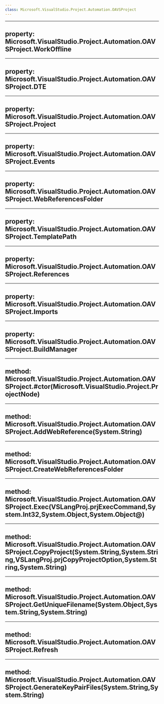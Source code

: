 ```yaml
---
class: Microsoft.VisualStudio.Project.Automation.OAVSProject
---
```


---
property: Microsoft.VisualStudio.Project.Automation.OAVSProject.WorkOffline
---

---
property: Microsoft.VisualStudio.Project.Automation.OAVSProject.DTE
---

---
property: Microsoft.VisualStudio.Project.Automation.OAVSProject.Project
---

---
property: Microsoft.VisualStudio.Project.Automation.OAVSProject.Events
---

---
property: Microsoft.VisualStudio.Project.Automation.OAVSProject.WebReferencesFolder
---

---
property: Microsoft.VisualStudio.Project.Automation.OAVSProject.TemplatePath
---

---
property: Microsoft.VisualStudio.Project.Automation.OAVSProject.References
---

---
property: Microsoft.VisualStudio.Project.Automation.OAVSProject.Imports
---

---
property: Microsoft.VisualStudio.Project.Automation.OAVSProject.BuildManager
---

---
method: Microsoft.VisualStudio.Project.Automation.OAVSProject.#ctor(Microsoft.VisualStudio.Project.ProjectNode)
---

---
method: Microsoft.VisualStudio.Project.Automation.OAVSProject.AddWebReference(System.String)
---

---
method: Microsoft.VisualStudio.Project.Automation.OAVSProject.CreateWebReferencesFolder
---

---
method: Microsoft.VisualStudio.Project.Automation.OAVSProject.Exec(VSLangProj.prjExecCommand,System.Int32,System.Object,System.Object@)
---

---
method: Microsoft.VisualStudio.Project.Automation.OAVSProject.CopyProject(System.String,System.String,VSLangProj.prjCopyProjectOption,System.String,System.String)
---

---
method: Microsoft.VisualStudio.Project.Automation.OAVSProject.GetUniqueFilename(System.Object,System.String,System.String)
---

---
method: Microsoft.VisualStudio.Project.Automation.OAVSProject.Refresh
---

---
method: Microsoft.VisualStudio.Project.Automation.OAVSProject.GenerateKeyPairFiles(System.String,System.String)
---

